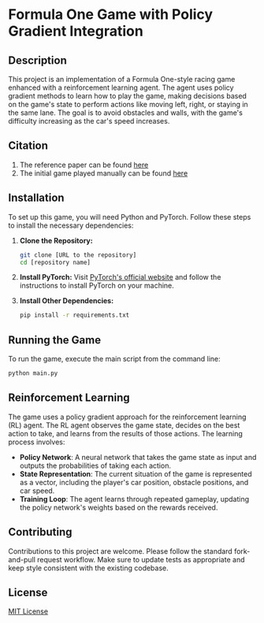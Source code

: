 
# Formula One Game with Policy Gradient Integration

## Description

This project is an implementation of a Formula One-style racing game enhanced with a reinforcement learning agent. The agent uses policy gradient methods to learn how to play the game, making decisions based on the game's state to perform actions like moving left, right, or staying in the same lane. The goal is to avoid obstacles and walls, with the game's difficulty increasing as the car's speed increases.

## Citation
1. The reference paper can be found [here](https://arxiv.org/pdf/1704.06440.pdf)
2. The initial game played manually can be found [here](https://www.sourcecodester.com/python/14694/f1-racer-game-using-pygame-source-code.html)



## Installation

To set up this game, you will need Python and PyTorch. Follow these steps to install the necessary dependencies:

1. **Clone the Repository:**
   ```sh
   git clone [URL to the repository]
   cd [repository name]
   ```

2. **Install PyTorch:**
   Visit [PyTorch's official website](https://pytorch.org/get-started/locally/) and follow the instructions to install PyTorch on your machine.

3. **Install Other Dependencies:**
   ```sh
   pip install -r requirements.txt
   ```

## Running the Game

To run the game, execute the main script from the command line:

```sh
python main.py
```

## Reinforcement Learning

The game uses a policy gradient approach for the reinforcement learning (RL) agent. The RL agent observes the game state, decides on the best action to take, and learns from the results of those actions. The learning process involves:

- **Policy Network**: A neural network that takes the game state as input and outputs the probabilities of taking each action.
- **State Representation**: The current situation of the game is represented as a vector, including the player's car position, obstacle positions, and car speed.
- **Training Loop**: The agent learns through repeated gameplay, updating the policy network's weights based on the rewards received.

## Contributing

Contributions to this project are welcome. Please follow the standard fork-and-pull request workflow. Make sure to update tests as appropriate and keep style consistent with the existing codebase.

## License

[MIT License](LICENSE)
